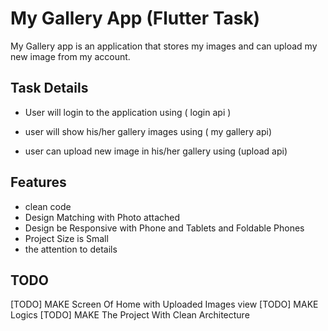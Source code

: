 # My Gallery App (Flutter Task)

My Gallery app is an application that stores my images and can upload my new image from my account.

## Task Details

- User will login to the application using ( login api )

- user will show his/her gallery images using ( my gallery api)

- user can upload new image in his/her gallery using (upload api)

## Features
- clean code
- Design Matching with Photo attached
- Design be Responsive with Phone and Tablets and Foldable Phones
- Project Size is Small
- the attention to details

## TODO
[TODO] MAKE Screen Of Home with Uploaded Images view
[TODO] MAKE Logics
[TODO] MAKE The Project With Clean Architecture
